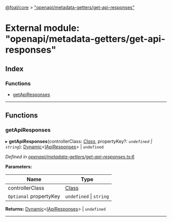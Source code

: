[@foal/core](../README.md) > ["openapi/metadata-getters/get-api-responses"](../modules/_openapi_metadata_getters_get_api_responses_.md)

# External module: "openapi/metadata-getters/get-api-responses"

## Index

### Functions

* [getApiResponses](_openapi_metadata_getters_get_api_responses_.md#getapiresponses)

---

## Functions

<a id="getapiresponses"></a>

###  getApiResponses

▸ **getApiResponses**(controllerClass: *[Class](_core_class_interface_.md#class)*, propertyKey?: *`undefined` \| `string`*): [Dynamic](_openapi_utils_dynamic_type_.md#dynamic)<[IApiResponses](../interfaces/_openapi_interfaces_.iapiresponses.md)> \| `undefined`

*Defined in [openapi/metadata-getters/get-api-responses.ts:6](https://github.com/FoalTS/foal/blob/70cc46bd/packages/core/src/openapi/metadata-getters/get-api-responses.ts#L6)*

**Parameters:**

| Name | Type |
| ------ | ------ |
| controllerClass | [Class](_core_class_interface_.md#class) |
| `Optional` propertyKey | `undefined` \| `string` |

**Returns:** [Dynamic](_openapi_utils_dynamic_type_.md#dynamic)<[IApiResponses](../interfaces/_openapi_interfaces_.iapiresponses.md)> \| `undefined`

___

